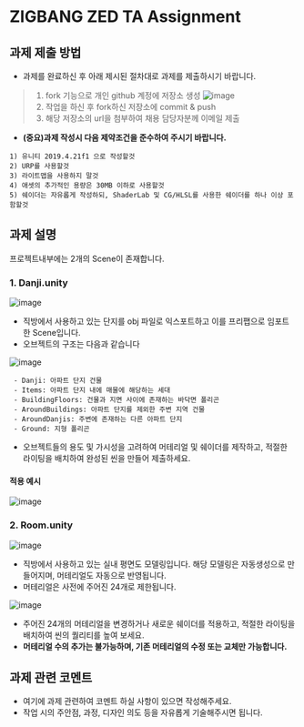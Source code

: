 # ZIGBANG ZED TA Assignment

## 과제 제출 방법
- 과제를 완료하신 후 아래 제시된 절차대로 과제를 제출하시기 바랍니다.
>1) fork 기능으로 개인 github 계정에 저장소 생성
>![image](https://user-images.githubusercontent.com/52955606/123530093-b8479380-d731-11eb-9f65-a1da28a683e4.png)
>2) 작업을 하신 후 fork하신 저장소에 commit & push
>3) 해당 저장소의 url을 첨부하여 채용 담당자분께 이메일 제출

- **(중요)과제 작성시 다음 제약조건을 준수하여 주시기 바랍니다.**
```
1) 유니티 2019.4.21f1 으로 작성할것
2) URP를 사용할것 
3) 라이트맵을 사용하지 말것
4) 애셋의 추가적인 용량은 30MB 이하로 사용할것
5) 쉐이더는 자유롭게 작성하되, ShaderLab 및 CG/HLSL를 사용한 쉐이더를 하나 이상 포함할것
```

## 과제 설명
프로젝트내부에는 2개의 Scene이 존재합니다.
### 1. Danji.unity
![image](https://user-images.githubusercontent.com/52955606/122860977-a5137d00-d359-11eb-87b8-5cc82b3ff6f4.png)
- 직방에서 사용하고 있는 단지를 obj 파일로 익스포트하고 이를 프리팹으로 임포트한 Scene입니다.
- 오브젝트의 구조는 다음과 같습니다
 
![image](https://user-images.githubusercontent.com/52955606/122861078-cf653a80-d359-11eb-9fef-9e59731129a7.png)
```
 - Danji: 아파트 단지 건물
 - Items: 아파트 단지 내에 매물에 해당하는 세대
 - BuildingFloors: 건물과 지면 사이에 존재하는 바닥면 폴리곤
 - AroundBuildings: 아파트 단지를 제외한 주변 지역 건물 
 - AroundDanjis: 주변에 존재하는 다른 아파트 단지
 - Ground: 지형 폴리곤
```
- 오브젝트들의 용도 및 가시성을 고려하여 머테리얼 및 쉐이더를 제작하고, 적절한 라이팅을 배치하여 완성된 씬을 만들어 제출하세요.
#### 적용 예시
![image](https://user-images.githubusercontent.com/52955606/123564606-feb1f680-d7f4-11eb-847b-ef81d660fbdd.png)

### 2. Room.unity
![image](https://user-images.githubusercontent.com/52955606/122860915-83b29100-d359-11eb-9f92-8e96eabb4adf.png)
- 직방에서 사용하고 있는 실내 평면도 모델링입니다. 해당 모델링은 자동생성으로 만들어지며, 머테리얼도 자동으로 반영됩니다.
- 머테리얼은 사전에 주어진 24개로 제한됩니다.

![image](https://user-images.githubusercontent.com/52955606/123564979-4c7b2e80-d7f6-11eb-9c7e-eee4c9a6d7eb.png)

- 주어진 24개의 머테리얼을 변경하거나 새로운 쉐이더를 적용하고, 적절한 라이팅을 배치하여 씬의 퀄리티를 높여 보세요. 
- **머테리얼 수의 추가는 불가능하며, 기존 머테리얼의 수정 또는 교체만 가능합니다.**

## 과제 관련 코멘트
- 여기에 과제 관련하여 코멘트 하실 사항이 있으면 작성해주세요.
- 작업 시의 주안점, 과정, 디자인 의도 등을 자유롭게 기술해주시면 됩니다.

